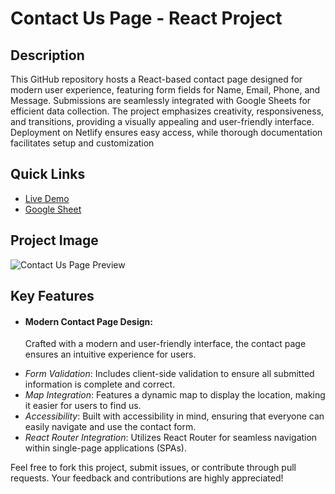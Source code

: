 # Contact Us Page - React Project

## Description

This GitHub repository hosts a React-based contact page designed for modern user experience, featuring form fields for Name, Email, Phone, and Message. Submissions are seamlessly integrated with Google Sheets for efficient data collection. The project emphasizes creativity, responsiveness, and transitions, providing a visually appealing and user-friendly interface. Deployment on Netlify ensures easy access, while thorough documentation facilitates setup and customization

## Quick Links

- <a href="https://famous-gumdrop-1cb218.netlify.app/">Live Demo</a>
- <a href="https://docs.google.com/spreadsheets/d/1XPxI_qRsfsqkmtV2TKxGwBRqae3kfBCj7xsRDkco2W0/edit?usp=sharing">Google Sheet</a>

## Project Image

![Contact Us Page Preview](https://linktoyourimage.com/image.png)

## Key Features

- <h4> Modern Contact Page Design:</h4> <p>Crafted with a modern and user-friendly interface, the contact page ensures an intuitive experience for users.</p>
- *Form Validation*: Includes client-side validation to ensure all submitted information is complete and correct.
- *Map Integration*: Features a dynamic map to display the location, making it easier for users to find us.
- *Accessibility*: Built with accessibility in mind, ensuring that everyone can easily navigate and use the contact form.
- *React Router Integration*: Utilizes React Router for seamless navigation within single-page applications (SPAs).

Feel free to fork this project, submit issues, or contribute through pull requests. Your feedback and contributions are highly appreciated!
